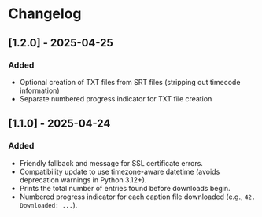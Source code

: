 # Changelog

## [1.2.0] - 2025-04-25
### Added
- Optional creation of TXT files from SRT files (stripping out timecode information)
- Separate numbered progress indicator for TXT file creation

## [1.1.0] - 2025-04-24
### Added
- Friendly fallback and message for SSL certificate errors.
- Compatibility update to use timezone-aware datetime (avoids deprecation warnings in Python 3.12+).
- Prints the total number of entries found before downloads begin.
- Numbered progress indicator for each caption file downloaded (e.g., `42. Downloaded: ...`).

